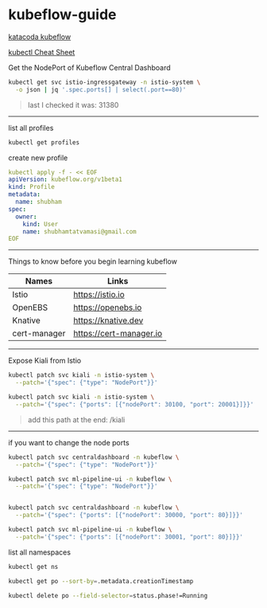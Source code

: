# kubeflow-guide

[katacoda kubeflow](https://katacoda.com/embed/kubernetes-kubeflow)

[kubectl Cheat Sheet](https://kubernetes.io/docs/reference/kubectl/cheatsheet/)

Get the NodePort of Kubeflow Central Dashboard
```bash
kubectl get svc istio-ingressgateway -n istio-system \
  -o json | jq '.spec.ports[] | select(.port==80)'
```
> last I checked it was: 31380
---

list all profiles
```bash
kubectl get profiles
```

create new profile
```yaml
kubectl apply -f - << EOF
apiVersion: kubeflow.org/v1beta1
kind: Profile
metadata:
  name: shubham
spec:
  owner:
    kind: User
    name: shubhamtatvamasi@gmail.com
EOF
```
---

Things to know before you begin learning kubeflow

Names | Links
--- | ---
Istio | https://istio.io
OpenEBS | https://openebs.io
Knative | https://knative.dev
cert-manager | https://cert-manager.io

---

Expose Kiali from Istio
```bash
kubectl patch svc kiali -n istio-system \
  --patch='{"spec": {"type": "NodePort"}}'

kubectl patch svc kiali -n istio-system \
  --patch='{"spec": {"ports": [{"nodePort": 30100, "port": 20001}]}}'
```
> add this path at the end: /kiali
---

if you want to change the node ports
```bash
kubectl patch svc centraldashboard -n kubeflow \
  --patch='{"spec": {"type": "NodePort"}}'

kubectl patch svc ml-pipeline-ui -n kubeflow \
  --patch='{"spec": {"type": "NodePort"}}'


kubectl patch svc centraldashboard -n kubeflow \
  --patch='{"spec": {"ports": [{"nodePort": 30000, "port": 80}]}}'

kubectl patch svc ml-pipeline-ui -n kubeflow \
  --patch='{"spec": {"ports": [{"nodePort": 30001, "port": 80}]}}'
```

list all namespaces
```bash
kubectl get ns 
```



```bash
kubectl get po --sort-by=.metadata.creationTimestamp
```

```bash
kubectl delete po --field-selector=status.phase!=Running
```
